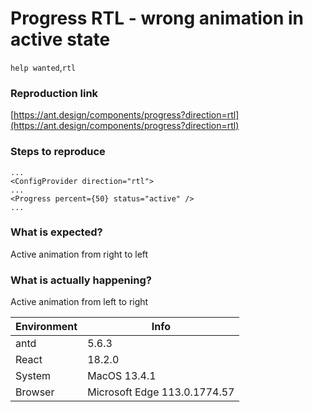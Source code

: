 # Progress RTL - wrong animation in active state

`help wanted`,`rtl`

### Reproduction link

[https://ant.design/components/progress?direction=rtl](https://ant.design/components/progress?direction=rtl)

### Steps to reproduce

```
...
<ConfigProvider direction="rtl">
...
<Progress percent={50} status="active" />
...
```

### What is expected?

Active animation from right to left

### What is actually happening?

Active animation from left to right

| Environment | Info                         |
| ----------- | ---------------------------- |
| antd        | 5.6.3                        |
| React       | 18.2.0                       |
| System      | MacOS 13.4.1                 |
| Browser     | Microsoft Edge 113.0.1774.57 |

<!-- generated by ant-design-issue-helper. DO NOT REMOVE -->
